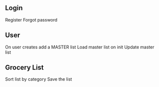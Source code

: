 ## Login
Register
Forgot password

## User
On user creates add a MASTER list
Load master list on init
Update master list

## Grocery List
Sort list by category
Save the list